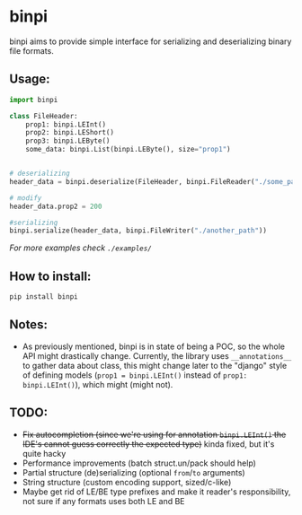 # binpi

binpi aims to provide simple interface for serializing and deserializing binary file formats. 

## Usage:
```python
import binpi

class FileHeader:
    prop1: binpi.LEInt()
    prop2: binpi.LEShort()
    prop3: binpi.LEByte()
    some_data: binpi.List(binpi.LEByte(), size="prop1")


# deserializing    
header_data = binpi.deserialize(FileHeader, binpi.FileReader("./some_path"))

# modify
header_data.prop2 = 200

#serializing 
binpi.serialize(header_data, binpi.FileWriter("./another_path"))
```

_For more examples check `./examples/`_

## How to install:
```bash 
pip install binpi
```

## Notes:
- As previously mentioned, binpi is in state of being a POC, so the whole API might drastically change. Currently, the library uses `__annotations__` to gather data about class, this might change later to the "django" style of defining models (`prop1 = binpi.LEInt()` instead of `prop1: binpi.LEInt()`), which might (might not).

## TODO:
- ~~Fix autocompletion (since we're using for annotation `binpi.LEInt()` the IDE's cannot guess correctly the expected type)~~ kinda fixed, but it's quite hacky
- Performance improvements (batch struct.un/pack should help)
- Partial structure (de)serializing (optional `from`/`to` arguments)
- String structure (custom encoding support, sized/c-like)
- Maybe get rid of LE/BE type prefixes and make it reader's responsibility, not sure if any formats uses both LE and BE

